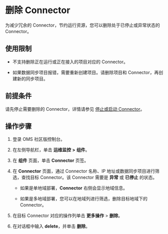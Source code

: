 # 删除 Connector

为减少冗余的 Connector，节约运行资源，您可以删除处于已停止或异常状态的 Connector。

## 使用限制

* 不支持删除正在运行或正在接入的项目对应的 Connector。

* 如果数据同步项目报错，需要重新创建项目。请删除项目和 Connector，再创建新的同步项目。

## 前提条件

请先停止需要删除的 Connector，详情请参见 [停止或启动 Connector](../200.connector/200.start-and-pause-a-connector.md)。

## 操作步骤

1. 登录 OMS 社区版控制台。

2. 在左侧导航栏，单击 **运维监控** **\>** **组件**。

3. 在 **组件** 页面，单击 **Connector** 页签。

4. 在 **Connector** 页面，通过 Connector 名称、IP 地址或数据同步项目进行筛选，查找目标 Connector。该 Connector 需要是 **异常** 或 **已停止** 的状态。

   * 如果是单地域部署，**Connector** 右侧会显示地域信息。

   * 如果是多地域部署，您可以在地域列进行筛选，删除目标地域下的 Connector。

5. 在目标 Connector 对应的操作列单击 **更多操作** > **删除**。

6. 在对话框中输入 **delete**，并单击 **删除**。
